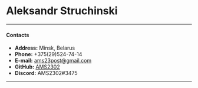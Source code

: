 # Aleksandr Struchinski
********
#### Contacts
* __Address:__ Minsk, Belarus
* __Phone:__ +375(29)524-74-14
* __E-mail:__ ams23post@gmail.com
* __GitHub:__ [AMS2302](https://github.com/AMS2302)
* __Discord:__ AMS2302#3475
****
